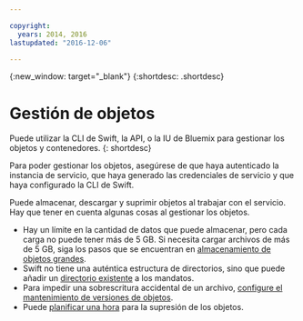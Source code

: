 ```yaml
---

copyright:
  years: 2014, 2016
lastupdated: "2016-12-06"

---
```

{:new_window: target="_blank"}
{:shortdesc: .shortdesc}

# Gestión de objetos

Puede utilizar la CLI de Swift, la API, o la IU de Bluemix para gestionar los objetos y contenedores.
{: shortdesc}

Para poder gestionar los objetos, asegúrese de que haya autenticado la instancia de servicio, que haya generado las credenciales de servicio y que haya configurado la CLI de Swift.

Puede almacenar, descargar y suprimir objetos al trabajar con el servicio. Hay que tener en cuenta algunas cosas al gestionar los objetos.
  * Hay un límite en la cantidad de datos que puede almacenar, pero cada carga no puede tener más de 5 GB. Si necesita cargar archivos de más de 5 GB, siga los pasos que se encuentran en [almacenamiento de objetos grandes](/docs/services/ObjectStorage/os_large_files.html).
  * Swift no tiene una auténtica estructura de directorios, sino que puede añadir un [directorio existente](/docs/services/ObjectStorage/os_directories.html) a los mandatos.
  * Para impedir una sobrescritura accidental de un archivo, [configure el mantenimiento de versiones de objetos](/docs/services/ObjectStorage/os_versioning.html).
  * Puede [planificar una hora](/docs/services/ObjectStorage/os_deletion.html) para la supresión de los objetos.
